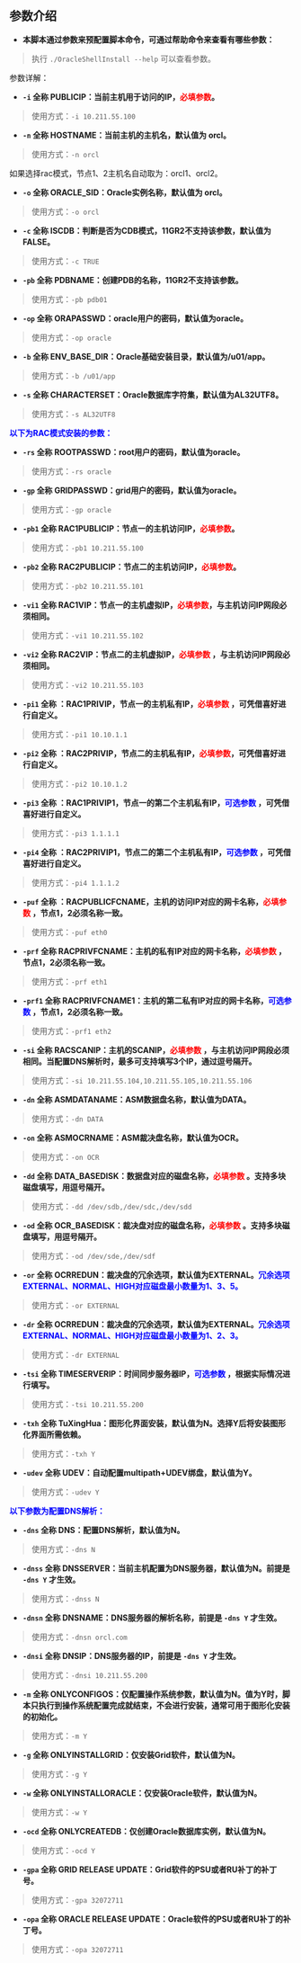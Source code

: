 ##  参数介绍
- **本脚本通过参数来预配置脚本命令，可通过帮助命令来查看有哪些参数：**

> 执行 `./OracleShellInstall --help` 可以查看参数。

参数详解：

- **`-i`  全称 PUBLICIP：当前主机用于访问的IP，<font color='red'>必填参数</font>。**

> 使用方式：`-i 10.211.55.100`
- **`-n` 全称 HOSTNAME：当前主机的主机名，默认值为 orcl。**

> 使用方式：`-n orcl`
> 
如果选择rac模式，节点1、2主机名自动取为：orcl1、orcl2。
- **`-o` 全称 ORACLE_SID：Oracle实例名称，默认值为 orcl。**

> 使用方式：`-o orcl`

- **`-c` 全称 ISCDB：判断是否为CDB模式，11GR2不支持该参数，默认值为FALSE。**

> 使用方式：`-c TRUE`

- **`-pb` 全称 PDBNAME：创建PDB的名称，11GR2不支持该参数。**

> 使用方式：`-pb pdb01`

- **`-op` 全称 ORAPASSWD：oracle用户的密码，默认值为oracle。**

> 使用方式：`-op oracle`

- **`-b` 全称 ENV_BASE_DIR：Oracle基础安装目录，默认值为/u01/app。**

> 使用方式：`-b /u01/app`

- **`-s` 全称 CHARACTERSET：Oracle数据库字符集，默认值为AL32UTF8。**

> 使用方式：`-s AL32UTF8`

**<font color='blue'>以下为RAC模式安装的参数：</font>**

- **`-rs` 全称 ROOTPASSWD：root用户的密码，默认值为oracle。**

> 使用方式：`-rs oracle`

- **`-gp` 全称 GRIDPASSWD：grid用户的密码，默认值为oracle。**

> 使用方式：`-gp oracle`

- **`-pb1` 全称 RAC1PUBLICIP：节点一的主机访问IP，<font color='red'>必填参数</font>。**

> 使用方式：`-pb1 10.211.55.100`

- **`-pb2` 全称 RAC2PUBLICIP：节点二的主机访问IP，<font color='red'>必填参数</font>。**

> 使用方式：`-pb2 10.211.55.101`

- **`-vi1` 全称 RAC1VIP：节点一的主机虚拟IP，<font color='red'>必填参数</font>，与主机访问IP网段必须相同。**

> 使用方式：`-vi1 10.211.55.102`

- **`-vi2` 全称 RAC2VIP：节点二的主机虚拟IP，<font color='red'>必填参数</font> ，与主机访问IP网段必须相同。**

> 使用方式：`-vi2 10.211.55.103`

- **`-pi1` 全称 ：RAC1PRIVIP，节点一的主机私有IP，<font color='red'>必填参数</font> ，可凭借喜好进行自定义。**

> 使用方式：`-pi1 10.10.1.1`

- **`-pi2` 全称 ：RAC2PRIVIP，节点二的主机私有IP，<font color='red'>必填参数</font>，可凭借喜好进行自定义。**

> 使用方式：`-pi2 10.10.1.2`

- **`-pi3` 全称 ：RAC1PRIVIP1，节点一的第二个主机私有IP，<font color='blue'>可选参数</font> ，可凭借喜好进行自定义。**

> 使用方式：`-pi3 1.1.1.1`

- **`-pi4` 全称 ：RAC2PRIVIP1，节点二的第二个主机私有IP，<font color='blue'>可选参数</font> ，可凭借喜好进行自定义。**

> 使用方式：`-pi4 1.1.1.2`

- **`-puf` 全称 ：RACPUBLICFCNAME，主机的访问IP对应的网卡名称，<font color='red'>必填参数</font> ，节点1，2必须名称一致。**

> 使用方式：`-puf eth0`

- **`-prf` 全称 RACPRIVFCNAME：主机的私有IP对应的网卡名称，<font color='red'>必填参数</font> ，节点1，2必须名称一致。**

> 使用方式：`-prf eth1`

- **`-prf1` 全称 RACPRIVFCNAME1：主机的第二私有IP对应的网卡名称，<font color='blue'>可选参数</font> ，节点1，2必须名称一致。**

> 使用方式：`-prf1 eth2`

- **`-si` 全称 RACSCANIP：主机的SCANIP，<font color='red'>必填参数</font> ，与主机访问IP网段必须相同。当配置DNS解析时，最多可支持填写3个IP，通过逗号隔开。**

> 使用方式：`-si 10.211.55.104,10.211.55.105,10.211.55.106`

- **`-dn` 全称 ASMDATANAME：ASM数据盘名称，默认值为DATA。**

> 使用方式：`-dn DATA`

- **`-on` 全称 ASMOCRNAME：ASM裁决盘名称，默认值为OCR。**

> 使用方式：`-on OCR`

- **`-dd` 全称 DATA_BASEDISK：数据盘对应的磁盘名称，<font color='red'>必填参数</font> 。支持多块磁盘填写，用逗号隔开。**

> 使用方式：`-dd /dev/sdb,/dev/sdc,/dev/sdd`

- **`-od` 全称 OCR_BASEDISK：裁决盘对应的磁盘名称，<font color='red'>必填参数</font> 。支持多块磁盘填写，用逗号隔开。**

> 使用方式：`-od /dev/sde,/dev/sdf`

- **`-or` 全称 OCRREDUN：裁决盘的冗余选项，默认值为EXTERNAL。<font color='blue'>冗余选项EXTERNAL、NORMAL、HIGH对应磁盘最小数量为1、3、5。</font>**

> 使用方式：`-or EXTERNAL`

- **`-dr` 全称 OCRREDUN：裁决盘的冗余选项，默认值为EXTERNAL。<font color='blue'>冗余选项EXTERNAL、NORMAL、HIGH对应磁盘最小数量为1、2、3。</font>**

> 使用方式：`-dr EXTERNAL`

- **`-tsi` 全称 TIMESERVERIP：时间同步服务器IP，<font color='blue'>可选参数</font> ，根据实际情况进行填写。**

> 使用方式：`-tsi 10.211.55.200`

- **`-txh` 全称 TuXingHua：图形化界面安装，默认值为N。选择Y后将安装图形化界面所需依赖。**

> 使用方式：`-txh Y`

- **`-udev` 全称 UDEV：自动配置multipath+UDEV绑盘，默认值为Y。**

> 使用方式：`-udev Y`

**<font color='blue'>以下参数为配置DNS解析：</font>**

- **`-dns` 全称 DNS：配置DNS解析，默认值为N。**

> 使用方式：`-dns N`

- **`-dnss` 全称 DNSSERVER：当前主机配置为DNS服务器，默认值为N。前提是 `-dns Y` 才生效。**

> 使用方式：`-dnss N`

- **`-dnsn` 全称 DNSNAME：DNS服务器的解析名称，前提是 `-dns Y` 才生效。**

> 使用方式：`-dnsn orcl.com`

- **`-dnsi` 全称 DNSIP：DNS服务器的IP，前提是 `-dns Y` 才生效。**

> 使用方式：`-dnsi 10.211.55.200`

- **`-m` 全称 ONLYCONFIGOS：仅配置操作系统参数，默认值为N。值为Y时，脚本只执行到操作系统配置完成就结束，不会进行安装，通常可用于图形化安装的初始化。**

> 使用方式：`-m Y`

- **`-g` 全称 ONLYINSTALLGRID：仅安装Grid软件，默认值为N。**

> 使用方式：`-g Y`

- **`-w` 全称 ONLYINSTALLORACLE：仅安装Oracle软件，默认值为N。**

> 使用方式：`-w Y`

- **`-ocd` 全称 ONLYCREATEDB：仅创建Oracle数据库实例，默认值为N。**

> 使用方式：`-ocd Y`

- **`-gpa` 全称 GRID RELEASE UPDATE：Grid软件的PSU或者RU补丁的补丁号。**

> 使用方式：`-gpa 32072711`

- **`-opa` 全称 ORACLE RELEASE UPDATE：Oracle软件的PSU或者RU补丁的补丁号。**

> 使用方式：`-opa 32072711`

